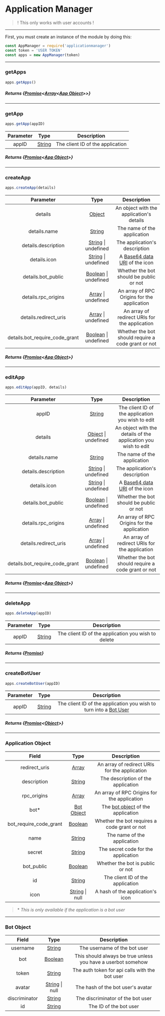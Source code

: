 # Application Manager
> ! This only works with user accounts !

---

First, you must create an instance of the module by doing this:
```js
const AppManager = require('applicationmanager')
const token = 'USER TOKEN'
const apps = new AppManager(token)
```

---

### getApps

```js
apps.getApps()
```

##### Returns {[Promise](https://developer.mozilla.org/en-US/docs/Web/JavaScript/Reference/Global_Objects/Promise)<[Array](https://developer.mozilla.org/en-US/docs/Web/JavaScript/Reference/Global_Objects/Array)<[App Object](https://github.com/Vap0r1ze/applicationmanager/blob/master/README.md#application-object)>>}

---

### getApp

```js
apps.getApp(appID)
```
| Parameter | Type | Description |
| :---: | :---: | :---: |
| appID | [String](https://developer.mozilla.org/en-US/docs/Web/JavaScript/Reference/Global_Objects/String) | The client ID of the application |

##### Returns {[Promise](https://developer.mozilla.org/en-US/docs/Web/JavaScript/Reference/Global_Objects/Promise)<[App Object](https://github.com/Vap0r1ze/applicationmanager/blob/master/README.md#application-object)>}

---

### createApp

```js
apps.createApp(details)
```
| Parameter | Type | Description |
| :---: | :---: | :---: |
| details | [Object](https://developer.mozilla.org/en-US/docs/Web/JavaScript/Reference/Global_Objects/Object) | An object with the application's details |
| details.name | [String](https://developer.mozilla.org/en-US/docs/Web/JavaScript/Reference/Global_Objects/String) | The name of the application |
| details.description | [String](https://developer.mozilla.org/en-US/docs/Web/JavaScript/Reference/Global_Objects/String) \| undefined | The application's description |
| details.icon | [String](https://developer.mozilla.org/en-US/docs/Web/JavaScript/Reference/Global_Objects/String) \| undefined | A [Base64 data URI](https://i.imgur.com/1kizQVO.png) of the icon |
| details.bot_public | [Boolean](https://developer.mozilla.org/en-US/docs/Web/JavaScript/Reference/Global_Objects/Boolean) \| undefined | Whether the bot should be public or not |
| details.rpc_origins | [Array](https://developer.mozilla.org/en-US/docs/Web/JavaScript/Reference/Global_Objects/Array) \| undefined | An array of RPC Origins for the application |
| details.redirect_uris | [Array](https://developer.mozilla.org/en-US/docs/Web/JavaScript/Reference/Global_Objects/Array) \| undefined | An array of redirect URIs for the application |
| details.bot_require_code_grant | [Boolean](https://developer.mozilla.org/en-US/docs/Web/JavaScript/Reference/Global_Objects/Boolean) \| undefined | Whether the bot should require a code grant or not |

##### Returns {[Promise](https://developer.mozilla.org/en-US/docs/Web/JavaScript/Reference/Global_Objects/Promise)<[App Object](https://github.com/Vap0r1ze/applicationmanager/blob/master/README.md#application-object)>}

---

### editApp

```js
apps.editApp(appID, details)
```
| Parameter | Type | Description |
| :---: | :---: | :---: |
| appID | [String](https://developer.mozilla.org/en-US/docs/Web/JavaScript/Reference/Global_Objects/String) | The client ID of the application you wish to edit |
| details | [Object](https://developer.mozilla.org/en-US/docs/Web/JavaScript/Reference/Global_Objects/Object) \| undefined | An object with the details of the application you wish to edit |
| details.name | [String](https://developer.mozilla.org/en-US/docs/Web/JavaScript/Reference/Global_Objects/String) | The name of the application |
| details.description | [String](https://developer.mozilla.org/en-US/docs/Web/JavaScript/Reference/Global_Objects/String) \| undefined | The application's description |
| details.icon | [String](https://developer.mozilla.org/en-US/docs/Web/JavaScript/Reference/Global_Objects/String) \| undefined | A [Base64 data URI](https://i.imgur.com/1kizQVO.png) of the icon |
| details.bot_public | [Boolean](https://developer.mozilla.org/en-US/docs/Web/JavaScript/Reference/Global_Objects/Boolean) \| undefined | Whether the bot should be public or not |
| details.rpc_origins | [Array](https://developer.mozilla.org/en-US/docs/Web/JavaScript/Reference/Global_Objects/Array) \| undefined | An array of RPC Origins for the application |
| details.redirect_uris | [Array](https://developer.mozilla.org/en-US/docs/Web/JavaScript/Reference/Global_Objects/Array) \| undefined | An array of redirect URIs for the application |
| details.bot_require_code_grant | [Boolean](https://developer.mozilla.org/en-US/docs/Web/JavaScript/Reference/Global_Objects/Boolean) \| undefined | Whether the bot should require a code grant or not |

##### Returns {[Promise](https://developer.mozilla.org/en-US/docs/Web/JavaScript/Reference/Global_Objects/Promise)<[App Object](https://github.com/Vap0r1ze/applicationmanager/blob/master/README.md#application-object)>}

---

### deleteApp

```js
apps.deleteApp(appID)
```
| Parameter | Type | Description |
| :---: | :---: | :---: |
| appID | [String](https://developer.mozilla.org/en-US/docs/Web/JavaScript/Reference/Global_Objects/String) | The client ID of the application you wish to delete |

##### Returns {[Promise](https://developer.mozilla.org/en-US/docs/Web/JavaScript/Reference/Global_Objects/Promise)<null>}

---

### createBotUser

```js
apps.createBotUser(appID)
```
| Parameter | Type | Description |
| :---: | :---: | :---: |
| appID | [String](https://developer.mozilla.org/en-US/docs/Web/JavaScript/Reference/Global_Objects/String) | The client ID of the application you wish to turn into a [Bot User](https://blog.discordapp.com/the-robot-revolution-has-unofficially-begun/) |

##### Returns {[Promise](https://developer.mozilla.org/en-US/docs/Web/JavaScript/Reference/Global_Objects/Promise)<[Object](https://developer.mozilla.org/en-US/docs/Web/JavaScript/Reference/Global_Objects/Object)>}



---



### Application Object
| Field | Type | Description |
| :---: | :---: | :---: |
| redirect_uris | [Array](https://developer.mozilla.org/en-US/docs/Web/JavaScript/Reference/Global_Objects/Array) | An array of redirect URIs for the application |
| description | [String](https://developer.mozilla.org/en-US/docs/Web/JavaScript/Reference/Global_Objects/String) | The description of the application |
| rpc_origins | [Array](https://developer.mozilla.org/en-US/docs/Web/JavaScript/Reference/Global_Objects/Array) | An array of RPC Origins for the application |
| bot\* | [Bot Object](https://github.com/Vap0r1ze/applicationmanager/blob/master/README.md#bot-object) | The [bot object](https://github.com/Vap0r1ze/applicationmanager/blob/master/README.md#bot-object) of the application |
| bot_require_code_grant | [Boolean](https://developer.mozilla.org/en-US/docs/Web/JavaScript/Reference/Global_Objects/Boolean) | Whether the bot requires a code grant or not |
| name | [String](https://developer.mozilla.org/en-US/docs/Web/JavaScript/Reference/Global_Objects/String) | The name of the application |
| secret | [String](https://developer.mozilla.org/en-US/docs/Web/JavaScript/Reference/Global_Objects/String) | The secret code for the application |
| bot_public | [Boolean](https://developer.mozilla.org/en-US/docs/Web/JavaScript/Reference/Global_Objects/Boolean) | Whether the bot is public or not |
| id | [String](https://developer.mozilla.org/en-US/docs/Web/JavaScript/Reference/Global_Objects/String) | The client ID of the application |
| icon | [String](https://developer.mozilla.org/en-US/docs/Web/JavaScript/Reference/Global_Objects/String) \| null | A hash of the application's icon |

> \* *This is only available if the application is a bot user*



---



### Bot Object

| Field | Type | Description |
| :---: | :---: | :---: |
| username | [String](https://developer.mozilla.org/en-US/docs/Web/JavaScript/Reference/Global_Objects/String) | The username of the bot user |
| bot | [Boolean](https://developer.mozilla.org/en-US/docs/Web/JavaScript/Reference/Global_Objects/Boolean) | This should always be true unless you have a userbot somehow |
| token | [String](https://developer.mozilla.org/en-US/docs/Web/JavaScript/Reference/Global_Objects/String) | The auth token for api calls with the bot user |
| avatar | [String](https://developer.mozilla.org/en-US/docs/Web/JavaScript/Reference/Global_Objects/String) \| null | The hash of the bot user's avatar |
| discriminator | [String](https://developer.mozilla.org/en-US/docs/Web/JavaScript/Reference/Global_Objects/String) | The discriminator of the bot user |
| id | [String](https://developer.mozilla.org/en-US/docs/Web/JavaScript/Reference/Global_Objects/String) | The ID of the bot user |
